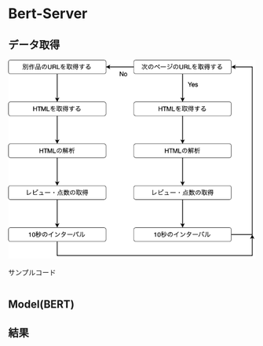 # Bert-Server

## データ取得
![エビフライトライアングル](./data/ScrapingMovieReview.drawio.png "サンプル")

サンプルコード
```

```

## Model(BERT)


## 結果
